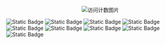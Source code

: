 <p align="center">
  <img src="https://count.getloli.com/get/@LittleState?theme=rule34" alt="访问计数图片"/>
</p>

![Static Badge](https://img.shields.io/badge/Arch_Linux-1793D1?style=flat-square&logo=archlinux&logoColor=fff)
![Static Badge](https://img.shields.io/badge/Vim-019733?style=flat-square&logo=vim&logoColor=fff)
![Static Badge](https://img.shields.io/badge/Docker-2496ED?style=flat-square&logo=docker&logoColor=fff)
![Static Badge](https://img.shields.io/badge/Raspberry_Pi-A22846?style=flat-square&logo=raspberrypi&logoColor=fff)
![Static Badge](https://img.shields.io/badge/OpenWrt-00B5E2?style=flat-square&logo=openwrt&logoColor=fff)
![Static Badge](https://img.shields.io/badge/OnePlus-F5010C?style=flat-square&logo=oneplus&logoColor=fff)
![Static Badge](https://img.shields.io/badge/Windows_10-0078D6?style=flat-square&logo=windows10&logoColor=fff)
![Static Badge](https://img.shields.io/badge/Rocky_Linux-10B981?style=flat-square&logo=rockylinux&logoColor=fff)
![Static Badge](https://img.shields.io/badge/HTTPie-73DC8C?style=flat-square&logo=httpie&logoColor=fff)
